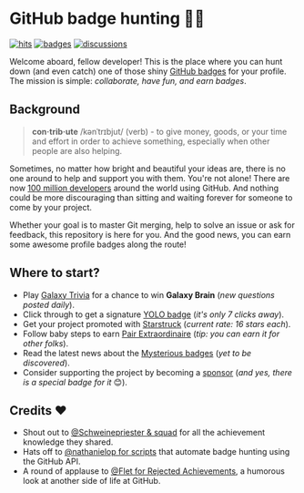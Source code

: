 # GitHub badge hunting 🏹🦌

[![hits](https://img.shields.io/badge/dynamic/xml?color=success&label=views&query=//*[name()=%27text%27][3]&url=https://hits.seeyoufarm.com/api/count/incr/badge.svg?url=https%3A%2F%2Fgithub.com%2FParanoidUser%2Fyolo)](https://hits.seeyoufarm.com/api/count/graph/dailyhits.svg?url=https://github.com/ParanoidUser/yolo)
[![badges](https://img.shields.io/badge/badge%20hunt-200-red.svg)](https://github.com/ParanoidUser/yolo/blob/main/docs/CHANGELOG.md)
[![discussions](https://img.shields.io/github/discussions/ParanoidUser/yolo?color=%23ED8936)](https://github.com/ParanoidUser/yolo/discussions)

Welcome aboard, fellow developer! This is the place where you can hunt down (and even catch) one of those shiny [GitHub badges](https://github.blog/2022-06-09-introducing-achievements-recognizing-the-many-stages-of-a-developers-coding-journey/) for your profile. The mission is simple: *collaborate, have fun, and earn badges*.

## Background

> **con·trib·ute** /kənˈtrɪbjut/ (verb) - to give money, goods, or your time and effort in order to achieve something, especially when other people are also helping. 

Sometimes, no matter how bright and beautiful your ideas are, there is no one around to help and support you with them. You're not alone! There are now [100 million developers](https://github.blog/2023-01-25-100-million-developers-and-counting/) around the world using GitHub. And nothing could be more discouraging than sitting and waiting forever for someone to come by your project.

Whether your goal is to master Git merging, help to solve an issue or ask for feedback, this repository is here for you. And the good news, you can earn some awesome profile badges along the route!

## Where to start?

- Play [Galaxy Trivia](https://github.com/ParanoidUser/yolo/discussions/categories/galaxy-trivia?discussions_q=category%3A%22Galaxy+Trivia%22+is%3Aunanswered) for a chance to win **Galaxy Brain** (*new questions posted daily*).
- Click through to get a signature [YOLO badge](https://github.com/ParanoidUser/yolo/discussions/18) (*it's only 7 clicks away*).
- Get your project promoted with [Starstruck](https://github.com/ParanoidUser/yolo/discussions/385) (*current rate: 16 stars each*).
- Follow baby steps to earn [Pair Extraordinaire](https://github.com/ParanoidUser/yolo/discussions/26) (*tip: you can earn it for other folks*).
- Read the latest news about the [Mysterious badges](https://github.com/ParanoidUser/yolo/discussions/30) (*yet to be discovered*).
- Consider supporting the project by becoming a [sponsor](https://github.com/sponsors/ParanoidUser?frequency=one-time) (*and yes, there is a special badge for it* 😊).

## Credits ❤

 - Shout out to [@Schweinepriester & squad](https://github.com/Schweinepriester/github-profile-achievements) for all the achievement knowledge they shared.
 - Hats off to [@nathanielop for scripts](https://github.com/nathanielop/achievements) that automate badge hunting using the GitHub API.
 - A round of applause to [@Flet for Rejected Achievements](https://github.com/Flet/rejected-github-profile-achievements), a humorous look at another side of life at GitHub.

